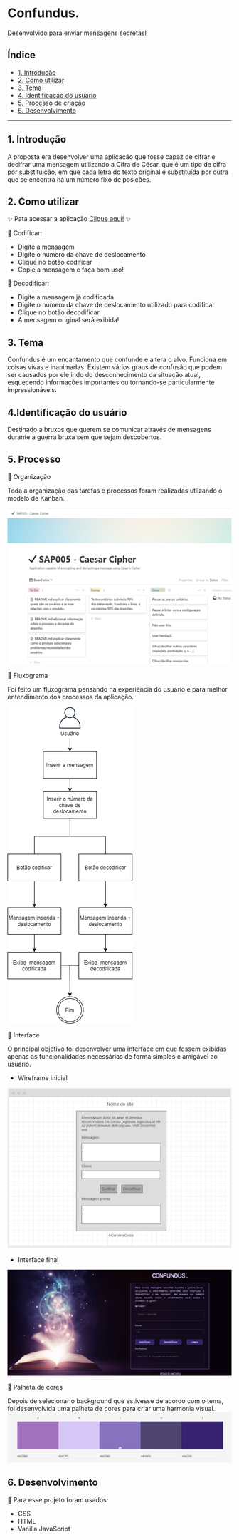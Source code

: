 # Confundus.

Desenvolvido para enviar mensagens secretas!


## Índice

* [1. Introdução](#1-introdução)
* [2. Como utilizar](#2-como-utilizar)
* [3. Tema](#3-tema)
* [4. Identificação do usuário](#4-identificação-do-usuário)
* [5. Processo de criação](#5-processo-de-criação)
* [6. Desenvolvimento](#6-desenvolvimento)


***

## 1. Introdução

 A proposta era desenvolver uma aplicação que fosse capaz de cifrar e decifrar uma mensagem utilizando a Cifra de César, que é um tipo de cifra por substituição, em que cada letra do texto original é substituída por outra que se encontra há um número fixo de posições.

## 2. Como utilizar

✨ Pata acessar a aplicação [Clique aqui!](https://carolinescosta.github.io/SAP005-cipher/index.html) ✨

📌 Codificar:

* Digite a mensagem
* Digite o número da chave de deslocamento
* Clique no botão codificar
* Copie a mensagem e faça bom uso!

📌 Decodificar:
* Digite a mensagem já codificada
* Digite o número da chave de deslocamento utilizado para codificar
* Clique no botão decodificar
* A mensagem original será exibida!


## 3. Tema

 Confundus é um encantamento que confunde e altera o alvo.
 Funciona em coisas vivas e inanimadas. Existem vários graus de confusão que podem ser causados ​​por ele indo do desconhecimento da situação atual, esquecendo informações importantes ou tornando-se particularmente impressionáveis.

## 4.Identificação do usuário

 Destinado a bruxos que querem se comunicar através de mensagens durante a guerra bruxa sem que sejam descobertos.

## 5. Processo

 📌 Organização

 Toda a organização das tarefas e processos foram realizadas utlizando o modelo de Kanban.

 ![Print da tela do Notion](src/files/notion.png)

 📌 Fluxograma

 Foi feito um fluxograma pensando na experiência do usuário e para melhor entendimento dos processos da aplicação.

 ![Fluxograma](src/files/fluxograma.png)

 📌 Interface

 O principal objetivo foi desenvolver uma interface em que fossem exibidas apenas as funcionalidades necessárias de forma simples e amigável ao usuário.

 * Wireframe inicial

![Wireframe inicial](src/files/wireframe.png)

* Interface final

![Interface final](src/files/interface-confundus.png)
 
 📌 Palheta de cores

 Depois de selecionar o background que estivesse de acordo com o tema, foi desenvolvida uma palheta de cores para criar uma harmonia visual.
 ![Palheta de cores](src/files/paleta-de-cores.png)

 ## 6. Desenvolvimento

 📌 Para esse projeto foram usados:

* CSS
* HTML
* Vanilla JavaScript